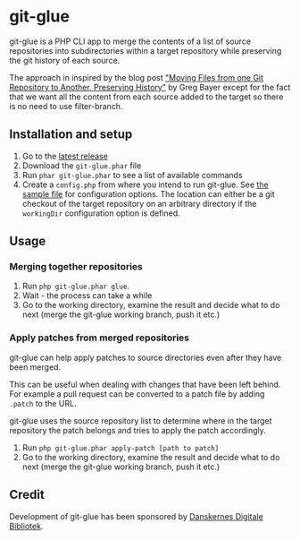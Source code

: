 # git-glue

git-glue is a PHP CLI app to merge the contents of a list of source repositories into subdirectories within a target repository while preserving the git history of each source.

The approach in inspired by the blog post ["Moving Files from one Git Repository to Another, Preserving History"](http://gbayer.com/development/moving-files-from-one-git-repository-to-another-preserving-history/) by Greg Bayer except for the fact that we want all the content from each source added to the target so there is no need to use filter-branch.

## Installation and setup

1. Go to the [latest release](https://github.com/ding2/git-glue/releases/latest) 
2. Download the `git-glue.phar` file
3. Run `phar git-glue.phar` to see a list of available commands
4. Create a `config.php` from where you intend to run git-glue. See [the sample file](https://raw.githubusercontent.com/kasperg/git-glue/master/config.sample.php) for configuration options. The location can either be a git checkout of the target repository on an arbitrary directory if the `workingDir` configuration option is defined.

## Usage

### Merging together repositories

1. Run `php git-glue.phar glue`.
2. Wait - the process can take a while
3. Go to the working directory, examine the result and decide what to do next (merge the git-glue working branch, push it etc.)

### Apply patches from merged repositories

git-glue can help apply patches to source directories even after they have been merged.

This can be useful when dealing with changes that have been left behind. For example a pull request can be converted to a patch file by adding `.patch` to the URL.

git-glue uses the source repository list to determine where in the target repository the patch belongs and tries to apply the patch accordingly.

1. Run `php git-glue.phar apply-patch [path to patch]`
2. Go to the working directory, examine the result and decide what to do next (merge the git-glue working branch, push it etc.)

## Credit

Development of git-glue has been sponsored by [Danskernes Digitale Bibliotek](http://www.danskernesdigitalebibliotek.dk/).
